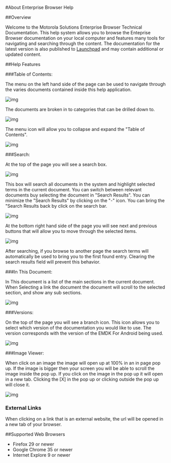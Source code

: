 #About Enterprise Browser Help

##Overview

Welcome to the Motorola Solutions Enterprise Browser Technical Documentation. This help system allows you to browse the Enteprise Browser documentation on your local computer and features many tools for navigating and searching through the content. The documentation for the latest version is also published to [Launchpad](https://developer.motorolasolutions.com/) and may contain additional or updated content.

##Help Features

###Table of Contents:

The menu on the left hand side of the page can be used to navigate through the varies documents contained inside this help application.  

![img](images/about/toc1.png)

The documents are broken in to categories that can be drilled down to.

![img](images/about/toc3.png)

The menu icon will allow you to collapse and expand the "Table of Contents".

![img](images/about/toc2.png)
 
###Search:

At the top of the page you will see a search box. 

![img](images/about/s1.png)

This box will search all documents in the system and highlight selected terms in the current document. You can switch between relevant documents buy selecting the document in "Search Results". You can minimize the "Search Results" by clicking on the "-" icon. You can bring the "Search Results back by click on the search bar. 

![img](images/about/s2.png)

At the bottom right hand side of the page you will see next and previous buttons that will allow you to move through the selected items. 

![img](images/about/s3.png)

After searching, if you browse to another page the search terms will automatically be used to bring you to the first found entry. Clearing the search results field will prevent this behavior.

###In This Document:

In This document is a list of the main sections in the current document. When Selecting a link the document the document will scroll to the selected section, and show any sub sections. 

![img](images/about/itd1.png)

###Versions:

On the top of the page you will see a branch icon. This icon allows you to select which version of the documentation you would like to use. The version corresponds with the version of the EMDK For Android being used. 

![img](images/about/v1.png)

 
###Image Viewer:

When click on an image the image will open up at 100% in an in page pop up. If the image is bigger then your screen you will be able to scroll the image inside the pop up. If you click on the image in the pop up it will open in a new tab. Clicking the [X] in the pop up or clicking outside the pop up will close it.

![img](images/about/lb1.png)

### External Links

When clicking on a link that is an external website, the url will be opened in a new tab of your browser.

##Supported Web Browsers

* Firefox 29 or newer
* Google Chrome 35 or newer 
* Internet Explore 9 or newer